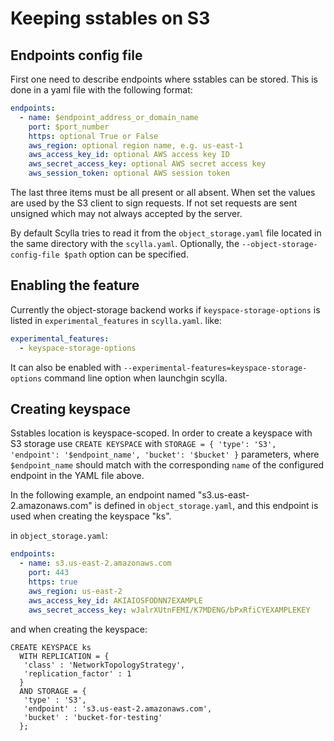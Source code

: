 # Keeping sstables on S3

## Endpoints config file

First one need to describe endpoints where sstables can be stored. This is done
in a yaml file with the following format:

```yaml
endpoints:
  - name: $endpoint_address_or_domain_name
    port: $port_number
    https: optional True or False
    aws_region: optional region name, e.g. us-east-1
    aws_access_key_id: optional AWS access key ID
    aws_secret_access_key: optional AWS secret access key
    aws_session_token: optional AWS session token
```

The last three items must be all present or all absent. When set the values are
used by the S3 client to sign requests. If not set requests are sent unsigned
which may not always accepted by the server.

By default Scylla tries to read it from the `object_storage.yaml` file
located in the same directory with the `scylla.yaml`. Optionally, the
`--object-storage-config-file $path` option can be specified.

## Enabling the feature

Currently the object-storage backend works if `keyspace-storage-options` is listed
in `experimental_features` in `scylla.yaml`. like:

```yaml
experimental_features:
  - keyspace-storage-options
```

It can also be enabled with `--experimental-features=keyspace-storage-options`
command line option when launchgin scylla.

## Creating keyspace

Sstables location is keyspace-scoped. In order to create a keyspace with S3
storage use `CREATE KEYSPACE` with `STORAGE = { 'type': 'S3', 'endpoint': '$endpoint_name', 'bucket': '$bucket' }`
parameters, where `$endpoint_name` should match with the corresponding `name`
of the configured endpoint in the YAML file above.

In the following example, an endpoint named "s3.us-east-2.amazonaws.com" is
defined in `object_storage.yaml`, and this endpoint is used when creating the
keyspace "ks".

in `object_storage.yaml`:

```yaml
endpoints:
  - name: s3.us-east-2.amazonaws.com
    port: 443
    https: true
    aws_region: us-east-2
    aws_access_key_id: AKIAIOSFODNN7EXAMPLE
    aws_secret_access_key: wJalrXUtnFEMI/K7MDENG/bPxRfiCYEXAMPLEKEY
```

and when creating the keyspace:

```cql
CREATE KEYSPACE ks
  WITH REPLICATION = {
   'class' : 'NetworkTopologyStrategy',
   'replication_factor' : 1
  }
  AND STORAGE = {
   'type' : 'S3',
   'endpoint' : 's3.us-east-2.amazonaws.com',
   'bucket' : 'bucket-for-testing'
  };
```
